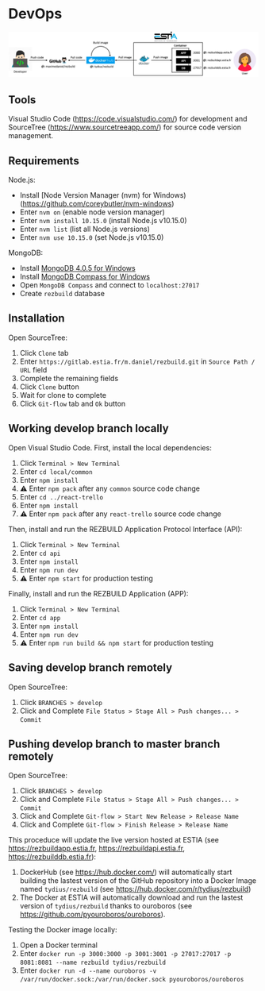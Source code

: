 # DevOps

![DevOps pipeline](doc/flow.jpg)

## Tools

Visual Studio Code (<https://code.visualstudio.com/>) for development and SourceTree (<https://www.sourcetreeapp.com/>) for source code version management.

## Requirements

Node.js:

- Install [Node Version Manager (nvm) for Windows)(<https://github.com/coreybutler/nvm-windows>)
- Enter `nvm on` (enable node version manager)
- Enter `nvm install 10.15.0` (install Node.js v10.15.0)
- Enter `nvm list` (list all Node.js versions)
- Enter `nvm use 10.15.0` (set Node.js v10.15.0)

MongoDB:

- Install [MongoDB 4.0.5 for Windows](<https://docs.mongodb.com/manual/tutorial/install-mongodb-on-windows>)
- Install [MongoDB Compass for Windows](<https://www.mongodb.com/try/download/compass>)
- Open `MongoDB Compass` and connect to `localhost:27017`
- Create `rezbuild` database

## Installation

Open SourceTree:

1. Click `Clone` tab
2. Enter `https://gitlab.estia.fr/m.daniel/rezbuild.git` in `Source Path / URL` field
3. Complete the remaining fields
4. Click `Clone` button
5. Wait for clone to complete
6. Click `Git-flow` tab and `Ok` button

## Working develop branch locally

Open Visual Studio Code. First, install the local dependencies:

1. Click `Terminal > New Terminal`
2. Enter `cd local/common`
3. Enter `npm install`
4. :warning: Enter `npm pack` after any `common` source code change
5. Enter `cd ../react-trello`
6. Enter `npm install`
7. :warning: Enter `npm pack` after  any `react-trello` source code change

Then, install and run the REZBUILD Application Protocol Interface (API):

1. Click `Terminal > New Terminal`
2. Enter `cd api`
3. Enter `npm install`
4. Enter `npm run dev`
5. :warning: Enter `npm start` for production testing

Finally, install and run the REZBUILD Application (APP):

1. Click `Terminal > New Terminal`
2. Enter `cd app`
3. Enter `npm install`
4. Enter `npm run dev`
5. :warning: Enter `npm run build && npm start` for production testing

## Saving develop branch remotely

Open SourceTree:

1. Click `BRANCHES > develop`
2. Click and Complete `File Status > Stage All > Push changes... > Commit`

## Pushing develop branch to master branch remotely

Open SourceTree:

1. Click `BRANCHES > develop`
2. Click and Complete `File Status > Stage All > Push changes... > Commit`
3. Click and Complete `Git-flow > Start New Release > Release Name`
4. Click and Complete `Git-flow > Finish Release > Release Name`

This proceduce will update the live version hosted at ESTIA (see <https://rezbuildapp.estia.fr>, <https://rezbuildapi.estia.fr>, <https://rezbuilddb.estia.fr>):

1. DockerHub (see <https://hub.docker.com/>) will automatically start building the lastest version of the GitHub repository into a Docker Image named `tydius/rezbuild` (see <https://hub.docker.com/r/tydius/rezbuild>)
2. The Docker at ESTIA will automatically download and run the lastest version of `tydius/rezbuild` thanks to ouroboros (see <https://github.com/pyouroboros/ouroboros>).

Testing the Docker image locally:

1. Open a Docker terminal
2. Enter `docker run -p 3000:3000 -p 3001:3001 -p 27017:27017 -p 8081:8081 --name rezbuild tydius/rezbuild`
3. Enter `docker run -d --name ouroboros -v /var/run/docker.sock:/var/run/docker.sock pyouroboros/ouroboros`